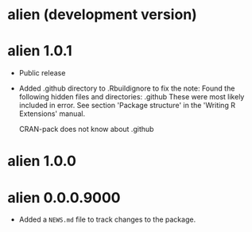 # alien (development version)

# alien 1.0.1

* Public release
* Added .github directory to .Rbuildignore to fix the note:
  Found the following hidden files and directories:
   .github
  These were most likely included in error. See section 'Package
  structure' in the 'Writing R Extensions' manual.

  CRAN-pack does not know about
   .github

# alien 1.0.0

# alien 0.0.0.9000

* Added a `NEWS.md` file to track changes to the package.
